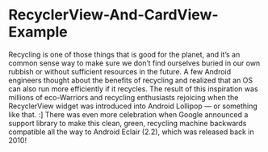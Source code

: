 # RecyclerView-And-CardView-Example

Recycling is one of those things that is good for the planet, 
and it’s an common sense way to make sure we don’t find ourselves buried in our own rubbish or without sufficient resources in the future.
A few Android engineers thought about the benefits of recycling and realized that an OS can also run more efficiently if it recycles. 
The result of this inspiration was millions of eco-Warriors and recycling enthusiasts rejoicing when the RecyclerView widget was introduced into Android Lollipop — or something like that. :]
There was even more celebration when Google announced a support library to make this clean, green, recycling machine backwards compatible all the way to Android Eclair (2.2), which was released back in 2010!

